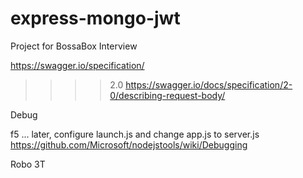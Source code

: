 # express-mongo-jwt
Project for BossaBox Interview


https://swagger.io/specification/

>>>> 2.0
https://swagger.io/docs/specification/2-0/describing-request-body/



Debug

f5 ... later, configure launch.js and change app.js to server.js
https://github.com/Microsoft/nodejstools/wiki/Debugging

Robo 3T
